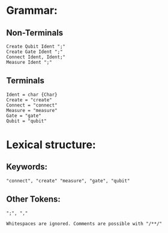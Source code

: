 # Grammar: 

## Non-Terminals
    Create Qubit Ident ";"
    Create Gate Ident ";"
    Connect Ident, Ident;"
    Measure Ident ";"

## Terminals
    Ident = char {Char}
    Create = "create"
    Connect = "connect"
    Measure = "measure"
    Gate = "gate"
    Qubit = "qubit"

# Lexical structure: 
## Keywords: 
    "connect", "create" "measure", "gate", "qubit" 
    
## Other Tokens: 
    ";", ","
    
    Whitespaces are ignored. Comments are possible with "/**/"

